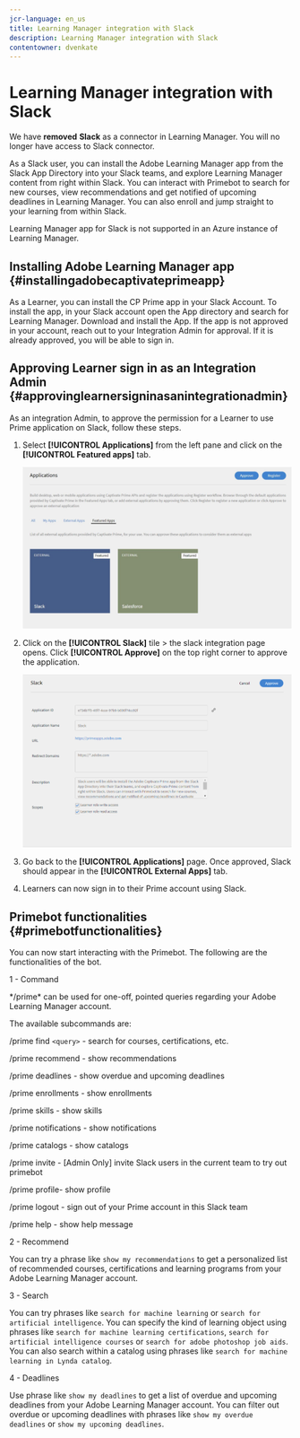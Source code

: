 ```yaml
---
jcr-language: en_us
title: Learning Manager integration with Slack
description: Learning Manager integration with Slack
contentowner: dvenkate
---
```



# Learning Manager integration with Slack

We have **removed** **Slack** as a connector in Learning Manager. You will no longer have access to Slack connector.

As a Slack user, you can install the Adobe Learning Manager app from the Slack App Directory into your Slack teams, and explore Learning Manager content from right within Slack. You can interact with Primebot to search for new courses, view recommendations and get notified of upcoming deadlines in Learning Manager. You can also enroll and jump straight to your learning from within Slack. 

Learning Manager app for Slack is not supported in an Azure instance of Learning Manager.

## Installing Adobe Learning Manager app {#installingadobecaptivateprimeapp}

As a Learner, you can install the CP Prime app in your Slack Account. To install the app, in your Slack account open the App directory and search for Learning Manager. Download and install the App. If the app is not approved in your account, reach out to your Integration Admin for approval. If it is already approved, you will be able to sign in.

## Approving Learner sign in as an Integration Admin {#approvinglearnersigninasanintegrationadmin}

As an integration Admin, to approve the permission for a Learner to use Prime application on Slack, follow these steps.

1. Select **[!UICONTROL Applications]** from the left pane and click on the **[!UICONTROL Featured apps]** tab.

   ![](assets/featuredapps.jpg)

1. Click on the **[!UICONTROL Slack]** tile > the slack integration page opens. Click **[!UICONTROL Approve]** on the top right corner to approve the application.

   ![](assets/approval.png)

1. Go back to the **[!UICONTROL Applications]** page. Once approved, Slack should appear in the **[!UICONTROL External Apps]** tab.
1. Learners can now sign in to their Prime account using Slack.

## Primebot functionalities {#primebotfunctionalities}

You can now start interacting with the Primebot. The following are the functionalities of the bot.

1 - Command

&#42;/prime&#42; can be used for one-off, pointed queries regarding your Adobe Learning Manager account.

The available subcommands are:

/prime find `<query>` - search for courses, certifications, etc.

/prime recommend - show recommendations

/prime deadlines - show overdue and upcoming deadlines

/prime enrollments - show enrollments

/prime skills - show skills

/prime notifications - show notifications

/prime catalogs - show catalogs

/prime invite - [Admin Only] invite Slack users in the current team to try out primebot

/prime profile- show profile

/prime logout - sign out of your Prime account in this Slack team

/prime help - show help message

2 - Recommend

You can try a phrase like `show my recommendations` to get a personalized list of recommended courses, certifications and learning programs from your Adobe Learning Manager account.

3 - Search

You can try phrases like `search for machine learning` or `search for artificial intelligence`. You can specify the kind of learning object using phrases like `search for machine learning certifications`, `search for artificial intelligence courses` or `search for adobe photoshop job aids`. You can also search within a catalog using phrases like `search for machine learning in Lynda catalog`.

4 - Deadlines

Use phrase like `show my deadlines` to get a list of overdue and upcoming deadlines from your Adobe Learning Manager account. You can filter out overdue or upcoming deadlines with phrases like `show my overdue deadlines` or `show my upcoming deadlines`.

